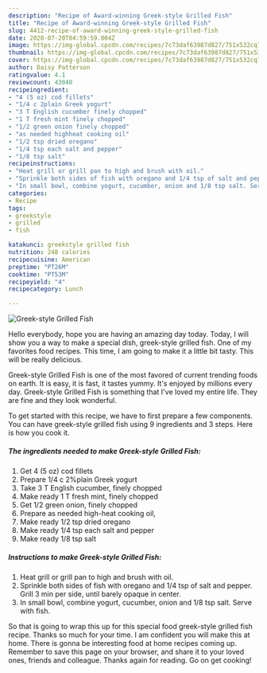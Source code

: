 ```yaml
---
description: "Recipe of Award-winning Greek-style Grilled Fish"
title: "Recipe of Award-winning Greek-style Grilled Fish"
slug: 4412-recipe-of-award-winning-greek-style-grilled-fish
date: 2020-07-20T04:59:59.004Z
image: https://img-global.cpcdn.com/recipes/7c73daf63987d827/751x532cq70/greek-style-grilled-fish-recipe-main-photo.jpg
thumbnail: https://img-global.cpcdn.com/recipes/7c73daf63987d827/751x532cq70/greek-style-grilled-fish-recipe-main-photo.jpg
cover: https://img-global.cpcdn.com/recipes/7c73daf63987d827/751x532cq70/greek-style-grilled-fish-recipe-main-photo.jpg
author: Daisy Patterson
ratingvalue: 4.1
reviewcount: 43040
recipeingredient:
- "4 (5 oz) cod fillets"
- "1/4 c 2plain Greek yogurt"
- "3 T English cucumber finely chopped"
- "1 T fresh mint finely chopped"
- "1/2 green onion finely chopped"
- "as needed highheat cooking oil"
- "1/2 tsp dried oregano"
- "1/4 tsp each salt and pepper"
- "1/8 tsp salt"
recipeinstructions:
- "Heat grill or grill pan to high and brush with oil."
- "Sprinkle both sides of fish with oregano and 1/4 tsp of salt and pepper. Grill 3 min per side, until barely opaque in center."
- "In small bowl, combine yogurt, cucumber, onion and 1/8 tsp salt. Serve with fish."
categories:
- Recipe
tags:
- greekstyle
- grilled
- fish

katakunci: greekstyle grilled fish 
nutrition: 248 calories
recipecuisine: American
preptime: "PT26M"
cooktime: "PT53M"
recipeyield: "4"
recipecategory: Lunch

---
```



![Greek-style Grilled Fish](https://img-global.cpcdn.com/recipes/7c73daf63987d827/751x532cq70/greek-style-grilled-fish-recipe-main-photo.jpg)

Hello everybody, hope you are having an amazing day today. Today, I will show you a way to make a special dish, greek-style grilled fish. One of my favorites food recipes. This time, I am going to make it a little bit tasty. This will be really delicious.

Greek-style Grilled Fish is one of the most favored of current trending foods on earth. It is easy, it is fast, it tastes yummy. It's enjoyed by millions every day. Greek-style Grilled Fish is something that I've loved my entire life. They are fine and they look wonderful.




To get started with this recipe, we have to first prepare a few components. You can have greek-style grilled fish using 9 ingredients and 3 steps. Here is how you cook it.

<!--inarticleads1-->

##### The ingredients needed to make Greek-style Grilled Fish:

1. Get 4 (5 oz) cod fillets
1. Prepare 1/4 c 2%plain Greek yogurt
1. Take 3 T English cucumber, finely chopped
1. Make ready 1 T fresh mint, finely chopped
1. Get 1/2 green onion, finely chopped
1. Prepare as needed high-heat cooking oil,
1. Make ready 1/2 tsp dried oregano
1. Make ready 1/4 tsp each salt and pepper
1. Make ready 1/8 tsp salt




<!--inarticleads2-->

##### Instructions to make Greek-style Grilled Fish:

1. Heat grill or grill pan to high and brush with oil.
1. Sprinkle both sides of fish with oregano and 1/4 tsp of salt and pepper. Grill 3 min per side, until barely opaque in center.
1. In small bowl, combine yogurt, cucumber, onion and 1/8 tsp salt. Serve with fish.




So that is going to wrap this up for this special food greek-style grilled fish recipe. Thanks so much for your time. I am confident you will make this at home. There is gonna be interesting food at home recipes coming up. Remember to save this page on your browser, and share it to your loved ones, friends and colleague. Thanks again for reading. Go on get cooking!
